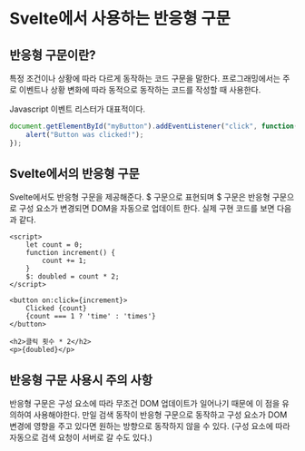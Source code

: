 # Svelte에서 사용하는 반응형 구문

## 반응형 구문이란? 

특정 조건이나 상황에 따라 다르게 동작하는 코드 구문을 말한다. 프로그래밍에서는 주로 이벤트나 상황 변화에 따라 동적으로 동작하는 코드를 작성할 때 사용한다.

Javascript 이벤트 리스터가 대표적이다.

```javascript
document.getElementById("myButton").addEventListener("click", function() {
    alert("Button was clicked!");
});
```

## Svelte에서의 반응형 구문

Svelte에서도 반응형 구문을 제공해준다. $ 구문으로 표현되며 $ 구문은 반응형 구문으로 구성 요소가 변경되면 DOM을 자동으로 업데이트 한다. 
실제 구현 코드를 보면 다음과 같다.

```svelte
<script>
	let count = 0;
	function increment() {
		count += 1;
	}
	$: doubled = count * 2;
</script>

<button on:click={increment}>
	Clicked {count}
	{count === 1 ? 'time' : 'times'}
</button>

<h2>클릭 횟수 * 2</h2>
<p>{doubled}</p>
```

## 반응형 구문 사용시 주의 사항

반응형 구문은 구성 요소에 따라 무조건 DOM 업데이트가 일어나기 때문에 이 점을 유의하여 사용해야한다. 만일 검색 동작이 반응형 구문으로 동작하고 구성 요소가 DOM 변경에 영향을 주고 있다면
원하는 방향으로 동작하지 않을 수 있다. (구성 요소에 따라 자동으로 검색 요청이 서버로 갈 수도 있다.)
